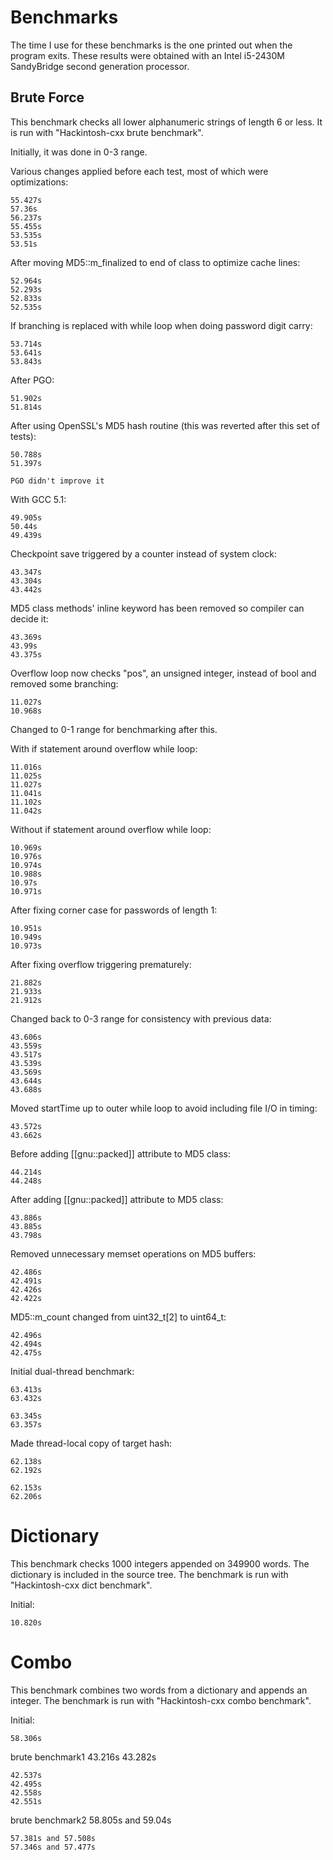 # Benchmarks

The time I use for these benchmarks is the one printed out when the program exits. These results were obtained with an Intel i5-2430M SandyBridge second generation processor.

## Brute Force
This benchmark checks all lower alphanumeric strings of length 6 or less. It is run with "Hackintosh-cxx brute benchmark".

Initially, it was done in 0-3 range.

Various changes applied before each test, most of which were optimizations:

    55.427s
    57.36s
    56.237s
    55.455s
    53.535s
    53.51s

After moving MD5::m_finalized to end of class to optimize cache lines:

    52.964s
    52.293s
    52.833s
    52.535s

If branching is replaced with while loop when doing password digit carry:

    53.714s
    53.641s
    53.843s

After PGO:

    51.902s
    51.814s

After using OpenSSL's MD5 hash routine (this was reverted after this set of tests):

    50.788s
    51.397s

    PGO didn't improve it

With GCC 5.1:

    49.905s
    50.44s
    49.439s

Checkpoint save triggered by a counter instead of system clock:

    43.347s
    43.304s
    43.442s

MD5 class methods' inline keyword has been removed so compiler can decide it:

    43.369s
    43.99s
    43.375s

Overflow loop now checks "pos", an unsigned integer, instead of bool and removed some branching:

    11.027s
    10.968s

Changed to 0-1 range for benchmarking after this.

With if statement around overflow while loop:

    11.016s
    11.025s
    11.027s
    11.041s
    11.102s
    11.042s

Without if statement around overflow while loop:

    10.969s
    10.976s
    10.974s
    10.988s
    10.97s
    10.971s

After fixing corner case for passwords of length 1:

    10.951s
    10.949s
    10.973s

After fixing overflow triggering prematurely:

    21.882s
    21.933s
    21.912s

Changed back to 0-3 range for consistency with previous data:

    43.606s
    43.559s
    43.517s
    43.539s
    43.569s
    43.644s
    43.688s

Moved startTime up to outer while loop to avoid including file I/O in timing:

    43.572s
    43.662s

Before adding [[gnu::packed]] attribute to MD5 class:

    44.214s
    44.248s

After adding [[gnu::packed]] attribute to MD5 class:

    43.886s
    43.885s
    43.798s

Removed unnecessary memset operations on MD5 buffers:

    42.486s
    42.491s
    42.426s
    42.422s

MD5::m_count changed from uint32_t[2] to uint64_t:

    42.496s
    42.494s
    42.475s

Initial dual-thread benchmark:

    63.413s
    63.432s

    63.345s
    63.357s

Made thread-local copy of target hash:

    62.138s
    62.192s

    62.153s
    62.206s

# Dictionary
This benchmark checks 1000 integers appended on 349900 words. The dictionary is included in the source tree. The benchmark is run with "Hackintosh-cxx dict benchmark".

Initial:

    10.820s

# Combo
This benchmark combines two words from a dictionary and appends an integer. The benchmark is run with "Hackintosh-cxx combo benchmark".

Initial:

    58.306s

brute benchmark1
    43.216s
    43.282s

    42.537s
    42.495s
    42.558s
    42.551s

brute benchmark2
    58.805s and 59.04s

    57.381s and 57.508s
    57.346s and 57.477s

